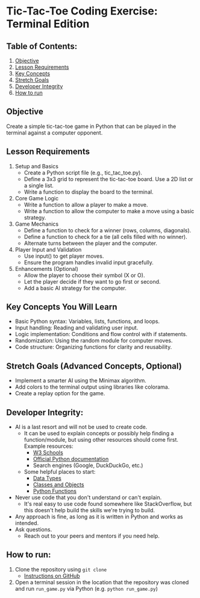 # Tic-Tac-Toe Coding Exercise: Terminal Edition

## Table of Contents:
1. [Objective](#objective)
2. [Lesson Requirements](#lesson-requirements)
3. [Key Concepts](#key-concepts)
4. [Stretch Goals](#stretch-goals)
5. [Developer Integrity](#developer-integrity)
6. [How to run](#how-to-run)

<a name="objective"></a>
## Objective
Create a simple tic-tac-toe game in Python that can be played in the terminal against a computer opponent.

<a name="lesson-requirements"></a>
## Lesson Requirements
1. Setup and Basics
   - Create a Python script file (e.g., tic_tac_toe.py).
   - Define a 3x3 grid to represent the tic-tac-toe board. Use a 2D list or a single list.
   - Write a function to display the board to the terminal.
2. Core Game Logic
   - Write a function to allow a player to make a move.
   - Write a function to allow the computer to make a move using a basic strategy.
3. Game Mechanics
   - Define a function to check for a winner (rows, columns, diagonals).
   - Define a function to check for a tie (all cells filled with no winner).
   - Alternate turns between the player and the computer.
4. Player Input and Validation
   - Use input() to get player moves.
   - Ensure the program handles invalid input gracefully.
5. Enhancements (Optional)
   - Allow the player to choose their symbol (X or O).
   - Let the player decide if they want to go first or second.
   - Add a basic AI strategy for the computer.

<a name="key-concepts"></a>
## Key Concepts You Will Learn
- Basic Python syntax: Variables, lists, functions, and loops.
- Input handling: Reading and validating user input.
- Logic implementation: Conditions and flow control with if statements.
- Randomization: Using the random module for computer moves.
- Code structure: Organizing functions for clarity and reusability.

<a name="stretch-goals"></a>
## Stretch Goals (Advanced Concepts, Optional)
- Implement a smarter AI using the Minimax algorithm.
- Add colors to the terminal output using libraries like colorama.
- Create a replay option for the game.

<a name="developer-integrity"></a>
## Developer Integrity:
- AI is a last resort and will not be used to create code.
  - It can be used to explain concepts or possibly help finding a function/module, but using other resources should come first. Example resources:
    - [W3 Schools](https://www.w3schools.com/python/default.asp)
    - [Official Python documentation](https://docs.python.org/3/)
    - Search engines (Google, DuckDuckGo, etc.)
  - Some helpful places to start:
    - [Data Types](https://www.w3schools.com/python/python_datatypes.asp)
    - [Classes and Objects](https://www.w3schools.com/python/python_classes.asp)
    - [Python Functions](https://docs.python.org/3/library/functions.html)
- Never use code that you don't understand or can't explain.
  - It's real easy to use code found somewhere like StackOverflow, but this doesn't help build the skills we're trying to build. 
- Any approach is fine, as long as it is written in Python and works as intended.
- Ask questions.
  - Reach out to your peers and mentors if you need help.

<a name="how-to-run"></a>
## How to run:
1. Clone the repository using `git clone` 
   - [Instructions on GitHub](https://github.com/git-guides/git-clone)
2. Open a terminal session in the location that the repository was cloned and run `run_game.py` via Python (e.g. `python run_game.py`)
